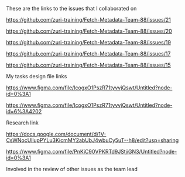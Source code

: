 These are the links to the issues that I collaborated on

https://github.com/zuri-training/Fetch-Metadata-Team-88/issues/21

https://github.com/zuri-training/Fetch-Metadata-Team-88/issues/20

https://github.com/zuri-training/Fetch-Metadata-Team-88/issues/19

https://github.com/zuri-training/Fetch-Metadata-Team-88/issues/17

https://github.com/zuri-training/Fetch-Metadata-Team-88/issues/15

My tasks design file links

https://www.figma.com/file/IcogxO1PszR71tyvvjQswt/Untitled?node-id=0%3A1

https://www.figma.com/file/IcogxO1PszR71tyvvjQswt/Untitled?node-id=6%3A4202

Research link

https://docs.google.com/document/d/1V-CsWNocUllupPYLu3KicmMY2abUbJ4wbuCy5uT--h8/edit?usp=sharing

https://www.figma.com/file/PnKiC90VPKRTd9JStjiGN3/Untitled?node-id=0%3A1

Involved in the review of other issues as the team lead
